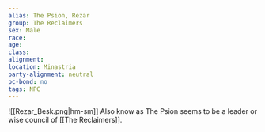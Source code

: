 ```yaml
---
alias: The Psion, Rezar
group: The Reclaimers
sex: Male
race: 
age: 
class: 
alignment:
location: Minastria
party-alignment: neutral
pc-bond: no
tags: NPC
---
```

![[Rezar_Besk.png|hm-sm]]
Also know as The Psion seems to be a leader or wise council of [[The Reclaimers]].